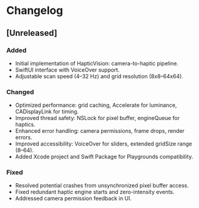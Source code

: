 # Changelog

## [Unreleased]
### Added
- Initial implementation of HapticVision: camera-to-haptic pipeline.
- SwiftUI interface with VoiceOver support.
- Adjustable scan speed (4–32 Hz) and grid resolution (8x8–64x64).

### Changed
- Optimized performance: grid caching, Accelerate for luminance, CADisplayLink for timing.
- Improved thread safety: NSLock for pixel buffer, engineQueue for haptics.
- Enhanced error handling: camera permissions, frame drops, render errors.
- Improved accessibility: VoiceOver for sliders, extended gridSize range (8–64).
- Added Xcode project and Swift Package for Playgrounds compatibility.

### Fixed
- Resolved potential crashes from unsynchronized pixel buffer access.
- Fixed redundant haptic engine starts and zero-intensity events.
- Addressed camera permission feedback in UI.

